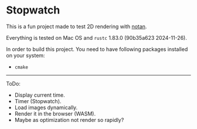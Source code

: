 # Stopwatch

This is a fun project made to test 2D rendering with [notan](https://crates.io/crates/notan).

Everything is tested on Mac OS and `rustc` 1.83.0 (90b35a623 2024-11-26).

In order to build this project. You need to have following packages installed on your system:

* `cmake`


----

ToDo:

* Display current time.
* Timer (Stopwatch).
* Load images dynamically.
* Render it in the browser (WASM).
* Maybe as optimization not render so rapidly?